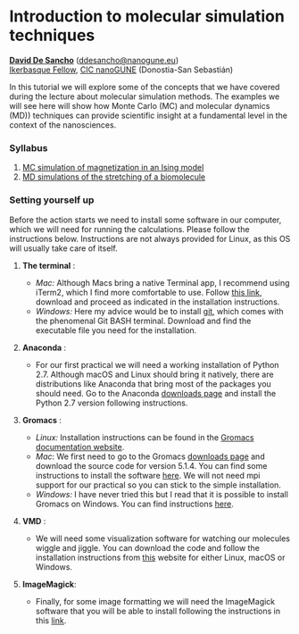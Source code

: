 #  Introduction to molecular simulation techniques
[**David De Sancho**](https://sites.google.com/view/daviddesanchoresearch/home) (ddesancho@nanogune.eu)  
[Ikerbasque Fellow](http://www.ikerbasque.net/), [CIC nanoGUNE](http://www.nanogune.eu/) (Donostia-San Sebastián)

In this tutorial we will explore some of the concepts that we have covered 
during the lecture about molecular simulation methods. The examples we will
see here will show how Monte Carlo (MC) and molecular dynamics (MD)) techniques
can provide scientific insight at a fundamental level in the context of the
 nanosciences.

### Syllabus

1. [MC simulation of magnetization in an Ising model](mc.md)
2. [MD simulations of the stretching of a biomolecule](md_protein.md)

### Setting yourself up
Before the action starts we need to install some software in our computer, 
which we will need for running the calculations. Please follow the instructions
below. Instructions are not always provided for Linux, as this OS will usually
 take care of itself.
 
1. **The terminal** : 
	+ *Mac:* Although Macs bring a native Terminal app, I recommend using 
iTerm2, which I find more comfortable to use. Follow [this link](https://www.iterm2.com/),
 download and proceed as indicated in the installation instructions.
	+ *Windows:* Here my advice would be to install [git](https://git-for-windows.github.io/),
 which comes with the phenomenal Git BASH terminal. Download and find the executable
file you need for the installation.

2. **Anaconda** : 
	+ For our first practical we will need a working installation of
Python 2.7. Although macOS and Linux should bring it natively, there are distributions
like Anaconda that bring most of the packages you should need. Go to the Anaconda 
[downloads page](https://www.anaconda.com/download/) and install the Python 2.7 version
 following instructions.

3. **Gromacs** :
	+ *Linux:* Installation instructions can be found in the 
[Gromacs documentation website](http://manual.gromacs.org/documentation/5.1.4/install-guide/index.html).
	+ *Mac*: We first need to go to the Gromacs [downloads page](http://www.gromacs.org/Downloads) 
and download the source code for version 5.1.4. You can find some instructions to install the software 
[here](http://daviddesancho.github.io/ResDocs/Gromacs/installation/). We will not need mpi support 
for our practical so you can stick to the simple installation.
	+ *Windows:* I have never tried this but I read that it is possible to 
install Gromacs on Windows. You can find instructions 
[here](http://www.gromacs.org/Documentation/Installation_Instructions_5.0#Building_on_Windows). 

4. **VMD** :
	+ We will need some visualization software for watching our molecules wiggle and jiggle.
 You can download the code and follow the installation instructions from 
[this](http://www.ks.uiuc.edu/Development/Download/download.cgi?PackageName=VMD) website for either
Linux, macOS or Windows.

5. **ImageMagick**:
	+ Finally, for some image formatting we will need the ImageMagick software that you
 will be able to install following the instructions in this [link](https://www.imagemagick.org/script/index.php).
